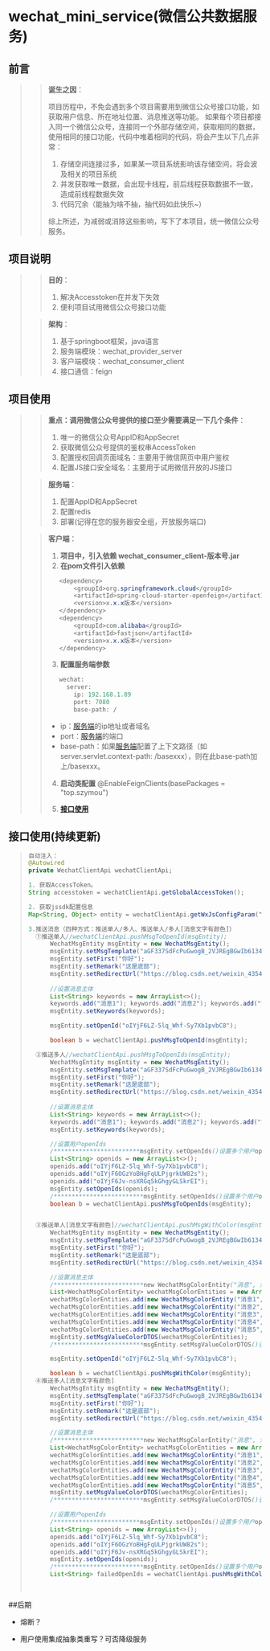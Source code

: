 # wechat_mini_service(微信公共数据服务)

## 前言 
>> **诞生之因**：
>>
>> 项目历程中，不免会遇到多个项目需要用到微信公众号接口功能，如获取用户信息、所在地址位置、消息推送等功能。
> 如果每个项目都接入同一个微信公众号，连接同一个外部存储空间，获取相同的数据，使用相同的接口功能，代码中堆着相同的代码，将会产生以下几点非常：
>> 
>> 1. 存储空间连接过多，如果某一项目系统影响该存储空间，将会波及相关的项目系统
>> 2. 并发获取唯一数据，会出现卡线程，前后线程获取数据不一致，造成前线程数据失效
>> 3. 代码冗余（能抽为啥不抽，抽代码如此快乐~） 
>> 
>> 综上所述，为减弱或消除这些影响，写下了本项目，统一微信公众号服务。




## 项目说明
>
>> **目的**：
>> 
>> 1. 解决Accesstoken在并发下失效  
>> 2. 便利项目试用微信公众号接口功能
> 
>> **架构**：
>> 1. 基于springboot框架，java语言 
>> 1. 服务端模块：wechat_provider_server
>> 2. 客户端模块：wechat_consumer_client
>> 3. 接口通信：feign




## 项目使用
>
>> **重点：调用微信公众号提供的接口至少需要满足一下几个条件**：
>>
>> 1. 唯一的微信公众号AppID和AppSecret
>> 2. 获取微信公众号提供的鉴权串AccessToken
>> 3. 配置授权回调页面域名：主要用于微信网页中用户鉴权
>> 4. 配置JS接口安全域名：主要用于试用微信开放的JS接口
> 
>> **<span id="server">服务端</span>**：
>> 1. 配置AppID和AppSecret
>> 2. 配置redis
>> 3. 部署(记得在您的服务器安全组，开放服务端口)
> 
>> **客户端**：
>> 1. **项目中，引入依赖 wechat_consumer_client-版本号.jar**
>> 2. **在pom文件引入依赖**
>>  ```java
>>     <dependency>
>>         <groupId>org.springframework.cloud</groupId>
>>         <artifactId>spring-cloud-starter-openfeign</artifactId>
>>         <version>x.x.x版本</version>
>>     </dependency>
>>     <dependency>
>>         <groupId>com.alibaba</groupId>
>>         <artifactId>fastjson</artifactId>
>>         <version>x.x.x版本</version>
>>     </dependency>
>>```
>> 3. **配置服务端参数**
>> 
>> ```java
>>    wechat:
>>      server:
>>        ip: 192.168.1.89
>>        port: 7080
>>        base-path: /
>>``` 
>> * ip：[服务端](#server)的ip地址或者域名
>> * port：[服务端](#server)的端口
>> * base-path：如果[服务端](#server)配置了上下文路径（如server.servlet.context-path: /basexxx），则在此base-path加上/basexxx。
>> 
>> 4. **启动类配置**
>> @EnableFeignClients(basePackages = "top.szymou") 
>> 
>> 5. **[接口使用](#interface-use)**
>>
>>
>>
>>
>>
>

## <span id="interface-use">接口使用<span>(持续更新)
> 
> ```java
> 自动注入：
> @Autowired
> private WechatClientApi wechatClientApi;
> ```
> ```java
> 1. 获取AccessToken。
> String accesstoken = wechatClientApi.getGlobalAccessToken();
> 
> 2. 获取jssdk配置信息
> Map<String, Object> entity = wechatClientApi.getWxJsConfigParam("url");
>
> 3.推送消息（四种方式：推送单人/多人、推送单人/多人[消息文字有颜色]）
>   ①推送单人//wechatClientApi.pushMsgToOpenId(msgEntity);
>       WechatMsgEntity msgEntity = new WechatMsgEntity();
>       msgEntity.setMsgTemplate("aGF337SdFcPuGwogB_2VJREgBGwIb61341awxY1Fte0"); //消息模板
>       msgEntity.setFirst("你好");                                              //消息头部
>       msgEntity.setRemark("这是底部");                                         //消息尾部
>       msgEntity.setRedirectUrl("https://blog.csdn.net/weixin_43548748");      //点击消息跳转的链接
>       
>       //设置消息主体
>       List<String> keywords = new ArrayList<>();                              
>       keywords.add("消息1"); keywords.add("消息2"); keywords.add("消息3"); keywords.add("消息4");
>       msgEntity.setKeywords(keywords);                                        //消息主体
> 
>       msgEntity.setOpenId("oIYjF6LZ-5lq_Whf-Sy7Xb1pvbC8");                     //用户openID
>
>       boolean b = wechatClientApi.pushMsgToOpenId(msgEntity);                 //推送消息
> 
>   ②推送多人//wechatClientApi.pushMsgToOpenIds(msgEntity);
>       WechatMsgEntity msgEntity = new WechatMsgEntity();
>       msgEntity.setMsgTemplate("aGF337SdFcPuGwogB_2VJREgBGwIb61341awxY1Fte0"); //消息模板
>       msgEntity.setFirst("你好");                                              //消息头部
>       msgEntity.setRemark("这是底部");                                         //消息尾部
>       msgEntity.setRedirectUrl("https://blog.csdn.net/weixin_43548748");      //点击消息跳转的链接
>       
>       //设置消息主体
>       List<String> keywords = new ArrayList<>();                              
>       keywords.add("消息1"); keywords.add("消息2"); keywords.add("消息3"); keywords.add("消息4");
>       msgEntity.setKeywords(keywords);                                        //消息主体
> 
>       //设置用户openIds
>       /************************msgEntity.setOpenIds()设置多个用户openIds********************/
>       List<String> openids = new ArrayList<>();
>       openids.add("oIYjF6LZ-5lq_Whf-Sy7Xb1pvbC8");
>       openids.add("oIYjF6OGzYoBHgFqULPjgrkUW82s");
>       openids.add("oIYjF6Jv-nsXRGq5kGhgyGLSkrEI");
>       msgEntity.setOpenIds(openids);                                          //用户openIds
>       /*************************msgEntity.setOpenIds()设置多个用户openIds********************/
>       boolean b = wechatClientApi.pushMsgToOpenIds(msgEntity);                 //推送消息
> 
> 
>   ③推送单人[消息文字有颜色]//wechatClientApi.pushMsgWithColor(msgEntity);
>       WechatMsgEntity msgEntity = new WechatMsgEntity();
>       msgEntity.setMsgTemplate("aGF337SdFcPuGwogB_2VJREgBGwIb61341awxY1Fte0"); //消息模板
>       msgEntity.setFirst("你好");                                              //消息头部
>       msgEntity.setRemark("这是底部");                                         //消息尾部
>       msgEntity.setRedirectUrl("https://blog.csdn.net/weixin_43548748");      //点击消息跳转的链接
> 
>       //设置消息主体
>       /*************************new WechatMsgColorEntity("消息", 消息颜色枚举);********************/
>       List<WechatMsgColorEntity> wechatMsgColorEntities = new ArrayList<>();
>       wechatMsgColorEntities.add(new WechatMsgColorEntity("消息1", MsgColorEnum.Blue));
>       wechatMsgColorEntities.add(new WechatMsgColorEntity("消息2", MsgColorEnum.Red));
>       wechatMsgColorEntities.add(new WechatMsgColorEntity("消息3", MsgColorEnum.Green));
>       wechatMsgColorEntities.add(new WechatMsgColorEntity("消息4", MsgColorEnum.Grey));
>       wechatMsgColorEntities.add(new WechatMsgColorEntity("消息5", MsgColorEnum.Pink));
>       msgEntity.setMsgValueColorDTOS(wechatMsgColorEntities);
>       /*************************msgEntity.setMsgValueColorDTOS()设置有颜色的消息********************/
> 
>       msgEntity.setOpenId("oIYjF6LZ-5lq_Whf-Sy7Xb1pvbC8");                     //用户openID
>
>       boolean b = wechatClientApi.pushMsgWithColor(msgEntity);                 //推送消息 
>   ④推送多人[消息文字有颜色]
>       WechatMsgEntity msgEntity = new WechatMsgEntity();
>       msgEntity.setMsgTemplate("aGF337SdFcPuGwogB_2VJREgBGwIb61341awxY1Fte0");
>       msgEntity.setFirst("你好");
>       msgEntity.setRemark("这是底部");
>       msgEntity.setRedirectUrl("https://blog.csdn.net/weixin_43548748");
>
>       //设置消息主体
>       /*************************new WechatMsgColorEntity("消息", 消息颜色枚举);********************/
>       List<WechatMsgColorEntity> wechatMsgColorEntities = new ArrayList<>();
>       wechatMsgColorEntities.add(new WechatMsgColorEntity("消息1", MsgColorEnum.Blue));
>       wechatMsgColorEntities.add(new WechatMsgColorEntity("消息2", MsgColorEnum.Red));
>       wechatMsgColorEntities.add(new WechatMsgColorEntity("消息3", MsgColorEnum.Green));
>       wechatMsgColorEntities.add(new WechatMsgColorEntity("消息4", MsgColorEnum.Grey));
>       wechatMsgColorEntities.add(new WechatMsgColorEntity("消息5", MsgColorEnum.Pink));
>       msgEntity.setMsgValueColorDTOS(wechatMsgColorEntities);
>       /*************************msgEntity.setMsgValueColorDTOS()设置有颜色的消息********************/
> 
>       //设置用户openIds
>       /************************msgEntity.setOpenIds()设置多个用户openIds********************/
>       List<String> openids = new ArrayList<>();
>       openids.add("oIYjF6LZ-5lq_Whf-Sy7Xb1pvbC8");
>       openids.add("oIYjF6OGzYoBHgFqULPjgrkUW82s");
>       openids.add("oIYjF6Jv-nsXRGq5kGhgyGLSkrEI");
>       msgEntity.setOpenIds(openids);
>       /*************************msgEntity.setOpenIds()设置多个用户openIds********************/
>       List<String> failedOpenIds = wechatClientApi.pushMsgWithColorToOpenIds(msgEntity);
>
>
>
>


##后期

* 熔断？

* 用户使用集成抽象类重写？可否降级服务
